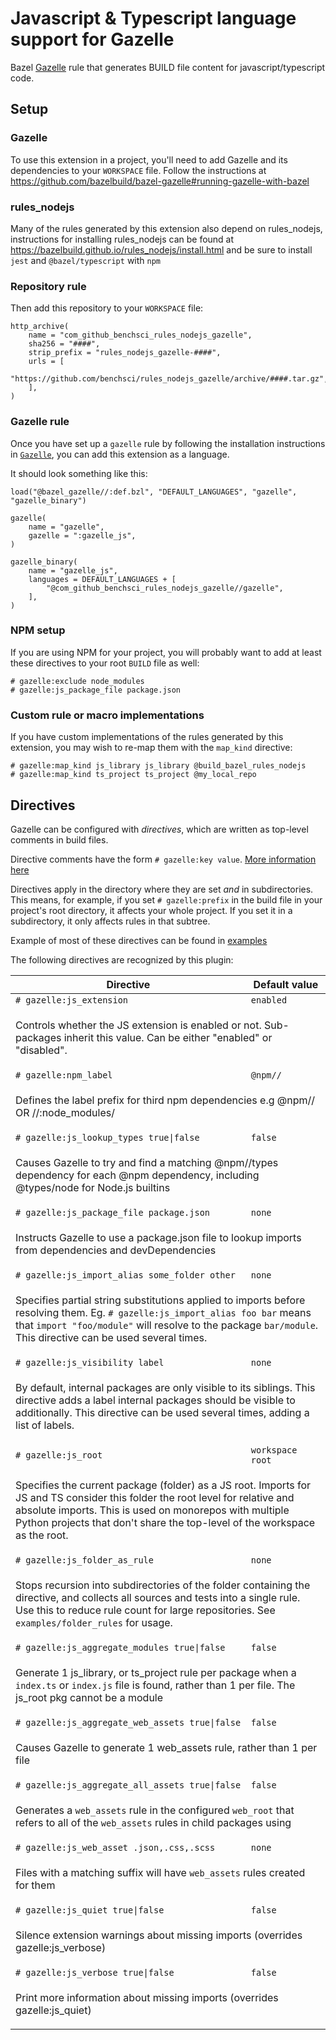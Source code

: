 # Javascript & Typescript language support for Gazelle

Bazel [Gazelle](https://github.com/bazelbuild/bazel-gazelle) rule
that generates BUILD file content for javascript/typescript code.

## Setup

### Gazelle

To use this extension in a project, you'll need to add Gazelle and its dependencies to your `WORKSPACE` file.
Follow the instructions at https://github.com/bazelbuild/bazel-gazelle#running-gazelle-with-bazel

### rules_nodejs

Many of the rules generated by this extension also depend on rules_nodejs, instructions for installing rules_nodejs can be found at https://bazelbuild.github.io/rules_nodejs/install.html and be sure to install `jest` and `@bazel/typescript` with `npm`

### Repository rule

Then add this repository to your `WORKSPACE` file:

```starlark
http_archive(
    name = "com_github_benchsci_rules_nodejs_gazelle",
    sha256 = "####",
    strip_prefix = "rules_nodejs_gazelle-####",
    urls = [
        "https://github.com/benchsci/rules_nodejs_gazelle/archive/####.tar.gz",
    ],
)
```

### Gazelle rule

Once you have set up a `gazelle` rule by following the installation instructions in [`Gazelle`](#Gazelle), you can add this extension as a language.

It should look something like this:

```starlark
load("@bazel_gazelle//:def.bzl", "DEFAULT_LANGUAGES", "gazelle", "gazelle_binary")

gazelle(
    name = "gazelle",
    gazelle = ":gazelle_js",
)

gazelle_binary(
    name = "gazelle_js",
    languages = DEFAULT_LANGUAGES + [
        "@com_github_benchsci_rules_nodejs_gazelle//gazelle",
    ],
)
```

### NPM setup

If you are using NPM for your project, you will probably want to add at least these directives to your root `BUILD` file as well:

```starlark
# gazelle:exclude node_modules
# gazelle:js_package_file package.json
```

### Custom rule or macro implementations

If you have custom implementations of the rules generated by this extension, you may wish to re-map them with the `map_kind` directive:

```starlark
# gazelle:map_kind js_library js_library @build_bazel_rules_nodejs
# gazelle:map_kind ts_project ts_project @my_local_repo
```

## Directives

Gazelle can be configured with _directives_, which are written as top-level
comments in build files.

Directive comments have the form `# gazelle:key value`.
[More information here](https://github.com/bazelbuild/bazel-gazelle#directives)

Directives apply in the directory where they are set _and_ in subdirectories.
This means, for example, if you set `# gazelle:prefix` in the build file
in your project's root directory, it affects your whole project. If you
set it in a subdirectory, it only affects rules in that subtree.

Example of most of these directives can be found in [examples](examples)

The following directives are recognized by this plugin:

<table>
<thead>
  <tr>
    <th>Directive</th>
    <th>Default value</th>
  </tr>
</thead>
<tbody>

  <tr>
    <td><code># gazelle:js_extension</code></td>
    <td><code>enabled</code></td>
  </tr>
  <tr>
    <td colspan="2"><p dir="auto">Controls whether the JS extension is enabled or not. Sub-packages inherit this value. Can be either "enabled" or "disabled".</p></td>
  </tr>

  <tr>
    <td><code># gazelle:npm_label</code></td>
    <td><code>@npm//</code></td>
  </tr>
  <tr>
    <td colspan="2"><p dir="auto">Defines the label prefix for third npm dependencies e.g @npm// OR //:node_modules/ </p></td>
  </tr>

  <tr>
    <td><code># gazelle:js_lookup_types true|false</code></td>
    <td><code>false</code></td>
  </tr>
  <tr>
    <td colspan="2"><p dir="auto">Causes Gazelle to try and find a matching @npm//types dependency for each @npm dependency, including @types/node for Node.js builtins</p></td>
  </tr>

  <tr>
    <td><code># gazelle:js_package_file package.json</code></td>
    <td><code>none</code></td>
  </tr>
  <tr>
    <td colspan="2"><p dir="auto">Instructs Gazelle to use a package.json file to lookup imports from dependencies and devDependencies</p></td>
  </tr>

  <tr>
    <td><code># gazelle:js_import_alias some_folder other</code></td>
    <td><code>none</code></td>
  </tr>
  <tr>
    <td colspan="2"><p dir="auto">Specifies partial string substitutions applied to imports before resolving them. Eg. <code># gazelle:js_import_alias foo bar</code> means that <code>import "foo/module"</code> will resolve to the package <code>bar/module</code>. This directive can be used several times.</p></td>
  </tr>

  <tr>
    <td><code># gazelle:js_visibility label</code></td>
    <td><code>none</code></td>
  </tr>
  <tr>
    <td colspan="2"><p dir="auto">By default, internal packages are only visible to its siblings. This directive adds a label internal packages should be visible to additionally. This directive can be used several times, adding a list of labels.</p></td>
  </tr>

  <tr>
    <td><code># gazelle:js_root</code></td>
    <td><code>workspace root</code></td>
  </tr>
  <tr>
    <td colspan="2"><p dir="auto">Specifies the current package (folder) as a JS root. Imports for JS and TS consider this folder the root level for relative and absolute imports. This is used on monorepos with multiple Python projects that don't share the top-level of the workspace as the root.</p></td>
  </tr>

  <tr>
    <td><code># gazelle:js_folder_as_rule</code></td>
    <td><code>none</code></td>
  </tr>
  <tr>
    <td colspan="2"><p dir="auto">Stops recursion into subdirectories of the folder containing the directive, and collects all sources and tests into a single rule. Use this to reduce rule count for large repositories. See <code>examples/folder_rules</code> for usage.</p></td>
  </tr>

  <tr>
    <td><code># gazelle:js_aggregate_modules true|false</code></td>
    <td><code>false</code></td>
  </tr>
  <tr>
    <td colspan="2"><p dir="auto">Generate 1 js_library, or ts_project rule per package when a <code>index.ts</code> or <code>index.js</code> file is found, rather than 1 per file. The js_root pkg cannot be a module</p></td>
  </tr>

  <tr>
    <td><code># gazelle:js_aggregate_web_assets true|false</code></td>
    <td><code>false</code></td>
  </tr>
  <tr>
    <td colspan="2"><p dir="auto">Causes Gazelle to generate 1 web_assets rule, rather than 1 per file</p></td>
  </tr>

  <tr>
    <td><code># gazelle:js_aggregate_all_assets true|false</code></td>
    <td><code>false</code></td>
  </tr>
  <tr>
    <td colspan="2"><p dir="auto">Generates a <code>web_assets</code> rule in the configured <code>web_root</code> that refers to all of the <code>web_assets</code> rules in child packages using</p></td>
  </tr>

  <tr>
    <td><code># gazelle:js_web_asset .json,.css,.scss</code></td>
    <td><code>none</code></td>
  </tr>
  <tr>
    <td colspan="2"><p dir="auto">Files with a matching suffix will have <code>web_assets</code> rules created for them</p></td>
  </tr>

  <tr>
    <td><code># gazelle:js_quiet true|false</code></td>
    <td><code>false</code></td>
  </tr>
  <tr>
    <td colspan="2"><p dir="auto">Silence extension warnings about missing imports (overrides gazelle:js_verbose)</p></td>
  </tr>

  <tr>
    <td><code># gazelle:js_verbose true|false</code></td>
    <td><code>false</code></td>
  </tr>
  <tr>
    <td colspan="2"><p dir="auto">Print more information about missing imports (overrides gazelle:js_quiet)</p></td>
  </tr>

</tbody>
